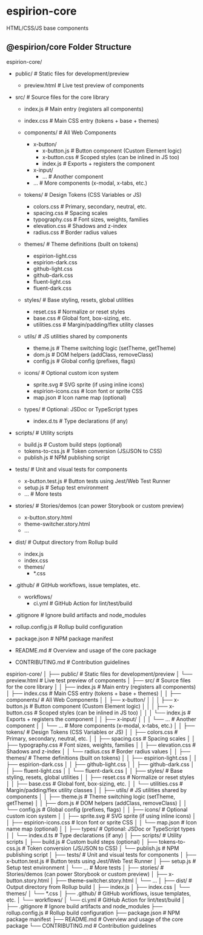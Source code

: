 # espirion-core
HTML/CSS/JS base components

## @espirion/core Folder Structure

espirion-core/
- public/                                   # Static files for development/preview
  - preview.html                          # Live test preview of components

- src/                                      # Source files for the core library
  - index.js                              # Main entry (registers all components)
  - index.css                             # Main CSS entry (tokens + base + themes)

  - components/                           # All Web Components
    - x-button/
      - x-button.js                   # Button component (Custom Element logic)
      - x-button.css                  # Scoped styles (can be inlined in JS too)
      - index.js                      # Exports + registers the component
    - x-input/
      - ...                           # Another component
    - ...                               # More components (x-modal, x-tabs, etc.)

  - tokens/                               # Design Tokens (CSS Variables or JS)
    - colors.css                        # Primary, secondary, neutral, etc.
    - spacing.css                       # Spacing scales
    - typography.css                    # Font sizes, weights, families
    - elevation.css                     # Shadows and z-index
    - radius.css                        # Border radius values

  - themes/                               # Theme definitions (built on tokens)
    - espirion-light.css
    - espirion-dark.css
    - github-light.css
    - github-dark.css
    - fluent-light.css
    - fluent-dark.css

  - styles/                               # Base styling, resets, global utilities
    - reset.css                         # Normalize or reset styles
    - base.css                          # Global font, box-sizing, etc.
    - utilities.css                     # Margin/padding/flex utility classes

  - utils/                                # JS utilities shared by components
    - theme.js                          # Theme switching logic (setTheme, getTheme)
    - dom.js                            # DOM helpers (addClass, removeClass)
    - config.js                         # Global config (prefixes, flags)

  - icons/                                # Optional custom icon system
    - sprite.svg                        # SVG sprite (if using inline icons)
    - espirion-icons.css                # Icon font or sprite CSS
    - map.json                          # Icon name map (optional)

  - types/                                # Optional: JSDoc or TypeScript types
    - index.d.ts                        # Type declarations (if any)

- scripts/                                  # Utility scripts
  - build.js                            # Custom build steps (optional)
  - tokens-to-css.js                    # Token conversion (JS/JSON to CSS)
  - publish.js                          # NPM publishing script

- tests/                                    # Unit and visual tests for components
  - x-button.test.js                    # Button tests using Jest/Web Test Runner
  - setup.js                            # Setup test environment
  - ...                                 # More tests

- stories/                                  # Stories/demos (can power Storybook or custom preview)
  - x-button.story.html
  - theme-switcher.story.html
  - ...

- dist/                                     # Output directory from Rollup build
  - index.js
  - index.css
  - themes/
    - *.css

- .github/                                  # GitHub workflows, issue templates, etc.
  - workflows/
    - ci.yml                            # GitHub Action for lint/test/build

- .gitignore                              # Ignore build artifacts and node_modules
- rollup.config.js                        # Rollup build configuration
- package.json                            # NPM package manifest
- README.md                               # Overview and usage of the core package
- CONTRIBUTING.md                         # Contribution guidelines


espirion-core/
│
├── public/                            # Static files for development/preview
│   └── preview.html                   # Live test preview of components
│
├── src/                               # Source files for the core library
│
│   ├── index.js                       # Main entry (registers all components)
│   ├── index.css                      # Main CSS entry (tokens + base + themes)
│
│   ├── components/                    # All Web Components
│   │   ├── x-button/
│   │   │   ├── x-button.js            # Button component (Custom Element logic)
│   │   │   ├── x-button.css           # Scoped styles (can be inlined in JS too)
│   │   │   └── index.js               # Exports + registers the component
│   │   ├── x-input/
│   │   │   └── ...                    # Another component
│   │   └── ...                        # More components (x-modal, x-tabs, etc.)
│
│   ├── tokens/                        # Design Tokens (CSS Variables or JS)
│   │   ├── colors.css                 # Primary, secondary, neutral, etc.
│   │   ├── spacing.css                # Spacing scales
│   │   ├── typography.css             # Font sizes, weights, families
│   │   ├── elevation.css              # Shadows and z-index
│   │   └── radius.css                 # Border radius values
│
│   ├── themes/                        # Theme definitions (built on tokens)
│   │   ├── espirion-light.css
│   │   ├── espirion-dark.css
│   │   ├── github-light.css
│   │   ├── github-dark.css
│   │   ├── fluent-light.css
│   │   └── fluent-dark.css
│
│   ├── styles/                        # Base styling, resets, global utilities
│   │   ├── reset.css                  # Normalize or reset styles
│   │   ├── base.css                   # Global font, box-sizing, etc.
│   │   └── utilities.css              # Margin/padding/flex utility classes
│
│   ├── utils/                         # JS utilities shared by components
│   │   ├── theme.js                   # Theme switching logic (setTheme, getTheme)
│   │   ├── dom.js                     # DOM helpers (addClass, removeClass)
│   │   └── config.js                  # Global config (prefixes, flags)
│
│   ├── icons/                         # Optional custom icon system
│   │   ├── sprite.svg                 # SVG sprite (if using inline icons)
│   │   ├── espirion-icons.css        # Icon font or sprite CSS
│   │   └── map.json                   # Icon name map (optional)
│
│   ├── types/                         # Optional: JSDoc or TypeScript types
│   │   └── index.d.ts                 # Type declarations (if any)
│
├── scripts/                           # Utility scripts
│   ├── build.js                       # Custom build steps (optional)
│   ├── tokens-to-css.js               # Token conversion (JS/JSON to CSS)
│   └── publish.js                     # NPM publishing script
│
├── tests/                             # Unit and visual tests for components
│   ├── x-button.test.js               # Button tests using Jest/Web Test Runner
│   ├── setup.js                       # Setup test environment
│   └── ...                            # More tests
│
├── stories/                           # Stories/demos (can power Storybook or custom preview)
│   ├── x-button.story.html
│   ├── theme-switcher.story.html
│   └── ...
│
├── dist/                              # Output directory from Rollup build
│   ├── index.js
│   ├── index.css
│   └── themes/
│       └── *.css
│
├── .github/                           # GitHub workflows, issue templates, etc.
│   └── workflows/
│       └── ci.yml                     # GitHub Action for lint/test/build
│
├── .gitignore                         # Ignore build artifacts and node_modules
├── rollup.config.js                   # Rollup build configuration
├── package.json                       # NPM package manifest
├── README.md                          # Overview and usage of the core package
└── CONTRIBUTING.md                    # Contribution guidelines

